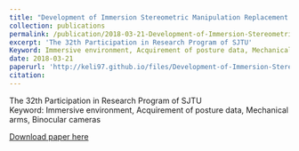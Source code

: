 ```yaml
---
title: "Development of Immersion Stereometric Manipulation Replacement Robot"
collection: publications
permalink: /publication/2018-03-21-Development-of-Immersion-Stereometric-Manipulation-Replacement-Robot
excerpt: 'The 32th Participation in Research Program of SJTU'
Keyword: Immersive environment, Acquirement of posture data, Mechanical arms, Binocular cameras
date: 2018-03-21 
paperurl: 'http://keli97.github.io/files/Development-of-Immersion-Stereometric-Manipulation-Replacement-Robot.pdf'
citation: 
---
```

The 32th Participation in Research Program of SJTU   
Keyword: Immersive environment, Acquirement of posture data, Mechanical arms, Binocular cameras

[Download paper here](http://keli97.github.io/files/Development-of-Immersion-Stereometric-Manipulation-Replacement-Robot.pdf)
